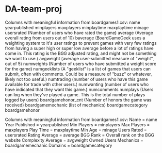 # DA-team-proj

Columns with meaningful information from boardgames1.csv:
name
yearpublished
minplayers 
maxplayers
minplaytime
maxplaytime
minage
usersrated (Number of users who have rated the game)
average (Average overall rating from users out of 10)
baverage (BoardGameGeek uses a weighting system to it's user ratings to prevent games with very few ratings from having a super high or super low average before a lot of ratings have come in. This rating is the BGG adjusted rating, and might not be something we want to use.)
avgweight (average user-submitted measure of "weight", out of 5)
numweights (Number of users who have submitted a weight score for the game)
numgeeklists (A "geeklist" is a list of games that users can submit, often with comments. Could be a measure of "buzz" or whatever, likely not too useful.)
numtrading (number of users who have this game available for trade with other users.)
numwanting (number of users who have indicated that they want this game.)
numcomments
numplays (Users can log when they've played a game. This is the total number of plays logged by users)
boardgamehonor_cnt (Number of honors the game was received)
boardgamemechanic (list of mechanics)
boardgamecategory 
boardgamehonor

Columns with meaningful information from boardgames1.csv:
Name = name
Year Published = yearpublished
Min Players = minplayers
Max Players = maxplayers
Play Time = maxplaytime
Min Age = minage
Users Rated = usersrated
Rating Average = average
BGG Rank = Overall rank on the BGG website
Complexity Average = avgweight
Owned Users
Mechanics = boardgamemechanic
Domains = boardgamecategory